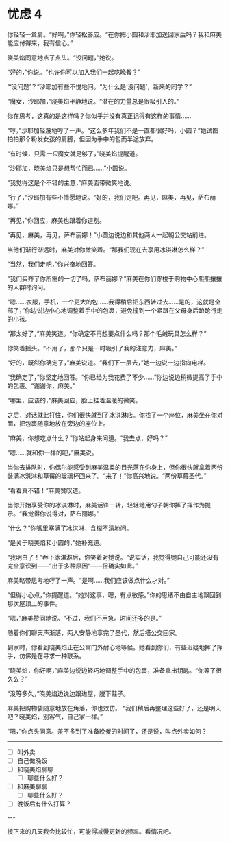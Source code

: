 # 忧虑 4

你轻轻一耸肩。“好啊，”你轻松答应。“在你把小圆和沙耶加送回家后吗？我和麻美能应付得来，我有信心。”

晓美焰同意地点了点头。“没问题，”她说。

“好的，”你说。“也许你可以加入我们一起吃晚餐？”

“‘没问题’？”沙耶加有些不悦地问。“为什么是‘没问题’，新来的同学？”

“魔女，沙耶加，”晓美焰平静地说。“潜在的力量总是很吸引人的。”

你在思考，这真的是这样吗？你似乎并没有真正记得有这样的事情……

“哼，”沙耶加轻蔑地哼了一声。“这么多年我们不是一直都很好吗，小圆？”她试图拍拍那个粉发女孩的肩膀，但因为手中的包而半途放弃。

“有时候，只需*一只*魔女就足够了，”晓美焰提醒道。

“沙耶加，晓美焰只是想帮忙而已......”小圆说。

“我觉得这是个不错的主意，”麻美面带微笑地说。

“行了，”沙耶加有些不情愿地说。“好的，我们走吧。再见，麻美，再见，萨布丽娜。”

“再见，”你回应，麻美也跟着你道别。

“再见，麻美，再见，萨布丽娜！”小圆边说边和其他两人一起朝公交站前进。

当他们渐行渐远时，麻美对你微笑着。“那我们现在去享用冰淇淋怎么样？”

“当然，我们走吧，”你兴奋地回答。

“我们买齐了你所需的一切了吗，萨布丽娜？”麻美在你们穿梭于购物中心熙熙攘攘的人群时询问。

“嗯……衣服，手机，一个更大的包……我得稍后把东西转过去……是的，这就是全部了，”你边说边小心地调整着手中的包裹，避免撞到一个紧跟在父母身后踉跄行走的小孩。

“那太好了，”麻美笑道。“你确定不再想要点什么吗？那个毛绒玩具怎么样？”

你笑着摇头。“不用了，那个只是一时吸引了我的注意力，麻美。”

“好的，既然你确定了，”麻美说道。“我们下一层去，”她一边说一边指向电梯。

“我确定了，”你坚定地回答。“你已经为我花费了不少……”你边说边稍微提高了手中的包裹。“谢谢你，麻美。”

“哪里，应该的，”麻美回应，脸上挂着温暖的微笑。

之后，对话就此打住，你们很快就到了冰淇淋店。你找了一个座位，麻美坐在你对面，把包裹随意地放在旁边的座位上。

“麻美，你想吃点什么？”你站起身来问道。“我去点，好吗？”

“嗯……就和你一样的吧，”麻美说。

当你去排队时，你偶尔能感受到麻美温柔的目光落在你身上，但你很快就拿着两份装满冰淇淋和草莓的玻璃杯回来了。“来了！”你高兴地说。“两份草莓圣代。”

“看着真不错！”麻美赞叹道。

当你开始享受你的冰淇淋时，麻美话锋一转，轻轻地用勺子朝你挥了挥作为提示。“我觉得你说得对，萨布丽娜。”

“什么？”你嘴里塞满了冰淇淋，含糊不清地问。

“是关于晓美焰和小圆的，”她补充道。

“我明白了！”吞下冰淇淋后，你笑着对她说。“说实话，我觉得她自己可能还没有完全意识到——”出于多种原因“——但确实如此。”

麻美略带思考地哼了一声。“是啊……我们应该做点什么才对。”

“但得小心点，”你提醒道。“她对这事，嗯，有点敏感。”你的思绪不由自主地飘回到那次屋顶上的事件。

“嗯，”麻美赞同地说。“不过，我们不用急。时间还多的是。”

随着你们聊天声渐落，两人安静地享完了圣代，然后搭公交回家。

到家时，你看到晓美焰正在公寓门外耐心地等候。她看到你们，有些迟疑地挥了挥手，仿佛是在寻求一种联系。

“晓美焰，你好啊，”麻美边说边轻巧地调整手中的包裹，准备拿出钥匙。“你等了很久么？”

“没等多久，”晓美焰边说边跟进屋，脱下鞋子。

麻美把购物袋随意地放在角落，你也效仿。 “我们稍后再整理这些好了，还是明天吧？晓美焰，别客气，自己家一样。”

“嗯，”你点头同意。差不多到了准备晚餐的时间了，还是说，叫点外卖如何？

---

- [ ] 叫外卖
- [ ] 自己做晚饭
- [ ] 和晓美焰聊聊
  - [ ] 聊些什么好？
- [ ] 和麻美聊聊
  - [ ] 聊些什么好？
- [ ] 晚饭后有什么打算？

---​

接下来的几天我会比较忙，可能得减慢更新的频率。看情况吧。
